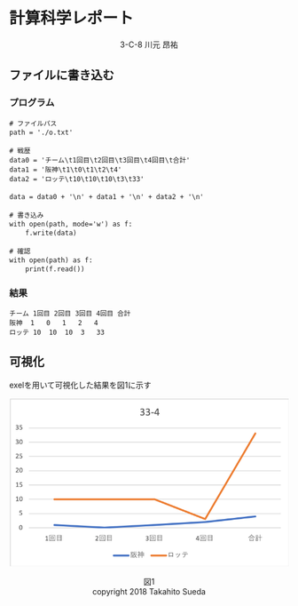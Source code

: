 # 計算科学レポート
<div style="text-align:center;">3-C-8 川元 昂祐</div>

## ファイルに書き込む
### プログラム
```python3
# ファイルパス
path = './o.txt'

# 戦歴
data0 = 'チーム\t1回目\t2回目\t3回目\t4回目\t合計'
data1 = '阪神\t1\t0\t1\t2\t4'
data2 = 'ロッテ\t10\t10\t10\t3\t33'

data = data0 + '\n' + data1 + '\n' + data2 + '\n'

# 書き込み
with open(path, mode='w') as f:
    f.write(data)

# 確認
with open(path) as f:
    print(f.read())

```

### 結果
```text
チーム	1回目	2回目	3回目	4回目	合計
阪神	1	0	1	2	4
ロッテ	10	10	10	3	33

```

## 可視化
exelを用いて可視化した結果を図1に示す

![図1](./334.png)
<div style="text-align:center;">図1</div>

<div style="text-align:center;" style="font-color:gray;">copyright 2018 Takahito Sueda</div>
